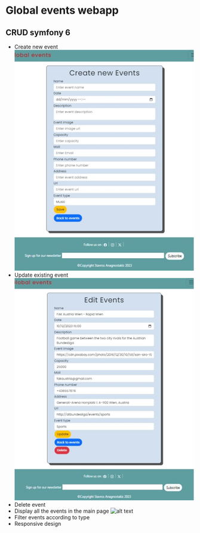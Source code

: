 # Global events webapp
## CRUD symfony 6
* Create new event
![alt text](./createEvets.jpg)
* Update existing event
![alt text](./editEvents.jpg)
* Delete event
* Display all the events in the main page
![alt text](./globalEventsgif.gif)
* Filter events according to type
* Responsive design



